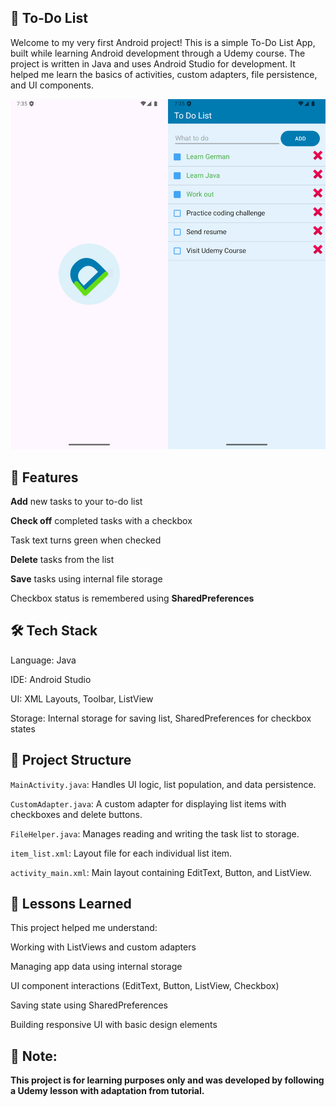 ## 📝 To-Do List

Welcome to my very first Android project! This is a simple To-Do List App, built while learning Android development through a Udemy course. The project is written in Java and uses Android Studio for development. It helped me learn the basics of activities, custom adapters, file persistence, and UI components.

<p align="center"><img src="screenshots/todo_main.png" alt="Main Screen" width="600"/></p>


## 📱 Features

**Add** new tasks to your to-do list

**Check off** completed tasks with a checkbox

Task text turns green when checked

**Delete** tasks from the list

**Save** tasks using internal file storage

Checkbox status is remembered using **SharedPreferences**


## 🛠️ Tech Stack

Language: Java

IDE: Android Studio

UI: XML Layouts, Toolbar, ListView

Storage: Internal storage for saving list, SharedPreferences for checkbox states


## 📂 Project Structure

`MainActivity.java`: Handles UI logic, list population, and data persistence.

`CustomAdapter.java`: A custom adapter for displaying list items with checkboxes and delete buttons.

`FileHelper.java`: Manages reading and writing the task list to storage.

`item_list.xml`: Layout file for each individual list item.

`activity_main.xml`: Main layout containing EditText, Button, and ListView.


## 🧠 Lessons Learned
This project helped me understand:

Working with ListViews and custom adapters

Managing app data using internal storage

UI component interactions (EditText, Button, ListView, Checkbox)

Saving state using SharedPreferences

Building responsive UI with basic design elements


## 📝 Note: 
**This project is for learning purposes only and was developed by following a Udemy lesson with adaptation from tutorial.**

